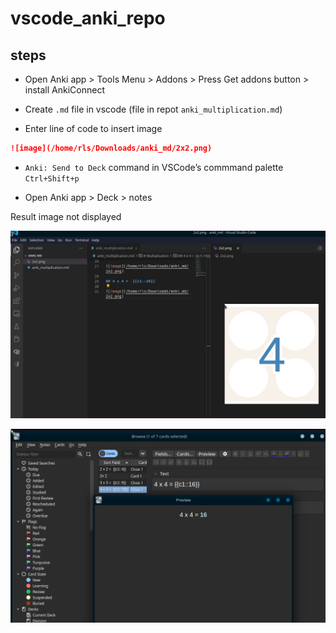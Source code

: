 vscode_anki_repo
================

<!-- WARNING: THIS FILE WAS AUTOGENERATED! DO NOT EDIT! -->

## steps

- Open Anki app \> Tools Menu \> Addons \> Press Get addons button \>
  install AnkiConnect

- Create `.md` file in vscode (file in repot `anki_multiplication.md`)

- Enter line of code to insert image

``` markdown
![image](/home/rls/Downloads/anki_md/2x2.png)
```

- `Anki: Send to Deck` command in VSCode’s commmand palette
  `Ctrl+Shift+p`

- Open Anki app \> Deck \> notes

Result image not displayed

![](anki_w_image.png)

![](anki_w_image_2.png)
